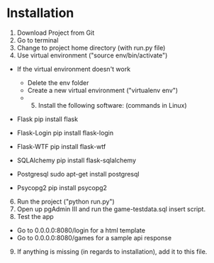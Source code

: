 Installation
===========

1) Download Project from Git
2) Go to terminal
3) Change to project home directory (with run.py file)
4) Use virtual environment ("source env/bin/activate")
  - If the virtual environment doesn't work
    - Delete the env folder
    - Create a new virtual environment ("virtualenv env")
    - 5) Install the following software: (commands in Linux)

  - Flask
  pip install flask

  - Flask-Login
  pip install flask-login

  - Flask-WTF
  pip install flask-wtf

  - SQLAlchemy
  pip install flask-sqlalchemy

  - Postgresql
  sudo apt-get install postgresql

  - Psycopg2
  pip install psycopg2

6) Run the project ("python run.py")
7) Open up pgAdmin III and run the game-testdata.sql insert script.
8) Test the app 
  - Go to 0.0.0.0:8080/login for a html template 
  - Go to 0.0.0.0:8080/games for a sample api response
9) If anything is missing (in regards to installation), add 
   it to this file.
